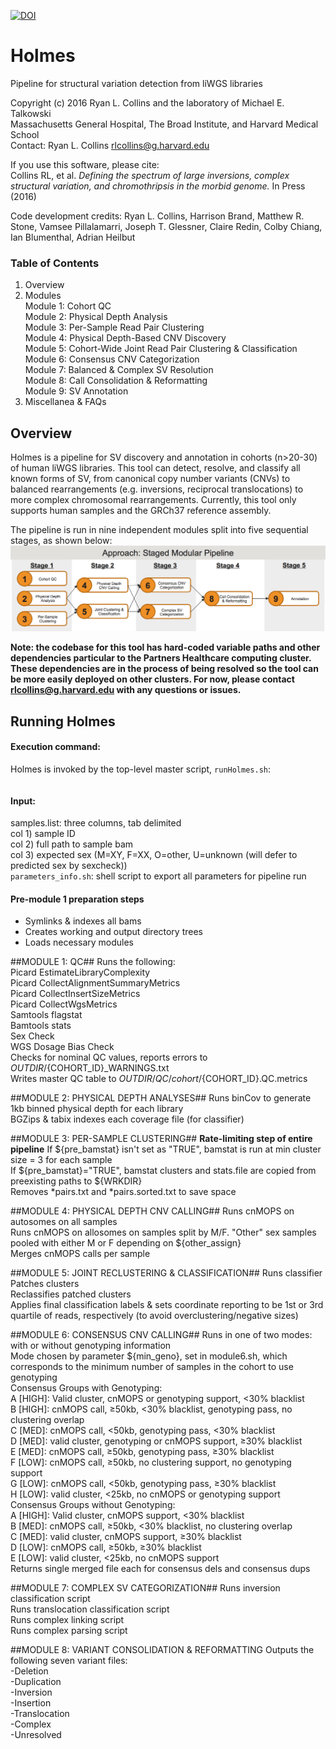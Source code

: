 [![DOI](https://zenodo.org/badge/40485508.svg)](https://zenodo.org/badge/latestdoi/40485508)
# Holmes
Pipeline for structural variation detection from liWGS libraries  

Copyright (c) 2016 Ryan L. Collins and the laboratory of Michael E. Talkowski  
Massachusetts General Hospital, The Broad Institute, and Harvard Medical School  
Contact: Ryan L. Collins <rlcollins@g.harvard.edu>  

If you use this software, please cite:  
Collins RL, et al. *Defining the spectrum of large inversions, complex structural variation, and chromothripsis in the morbid genome.* In Press (2016)  

Code development credits: Ryan L. Collins, Harrison Brand, Matthew R. Stone, Vamsee Pillalamarri, Joseph T. Glessner, Claire Redin, Colby Chiang, Ian Blumenthal, Adrian Heilbut  

### Table of Contents  
1. Overview  
2. Modules  
  Module 1: Cohort QC  
  Module 2: Physical Depth Analysis  
  Module 3: Per-Sample Read Pair Clustering  
  Module 4: Physical Depth-Based CNV Discovery  
  Module 5: Cohort-Wide Joint Read Pair Clustering & Classification  
  Module 6: Consensus CNV Categorization  
  Module 7: Balanced & Complex SV Resolution  
  Module 8: Call Consolidation & Reformatting  
  Module 9: SV Annotation  
3. Miscellanea & FAQs  

## Overview  
Holmes is a pipeline for SV discovery and annotation in cohorts (n>20-30) of human liWGS libraries. This tool can detect, resolve, and classify all known forms of SV, from canonical copy number variants (CNVs) to balanced rearrangements (e.g. inversions, reciprocal translocations) to more complex chromosomal rearrangements. Currently, this tool only supports human samples and the GRCh37 reference assembly.  

The pipeline is run in nine independent modules split into five sequential stages, as shown below:  
![Holmes Schematic](https://github.com/RCollins13/Holmes/blob/master/data/Holmes_Schematic.png "Holmes Schematic")  

**Note: the codebase for this tool has hard-coded variable paths and other dependencies particular to the Partners Healthcare computing cluster. These dependencies are in the process of being resolved so the tool can be more easily deployed on other clusters. For now, please contact <rlcollins@g.harvard.edu> with any questions or issues.**  

## Running Holmes  

#### Execution command:  
Holmes is invoked by the top-level master script, `runHolmes.sh`:  
```runHolmes.sh samples.list parameters_info.sh
```  

#### Input:  
samples.list: three columns, tab delimited  
col 1) sample ID  
col 2) full path to sample bam  
col 3) expected sex (M=XY, F=XX, O=other, U=unknown (will defer to predicted sex by sexcheck))  
`parameters_info.sh`: shell script to export all parameters for pipeline run  

#### Pre-module 1 preparation steps
- Symlinks & indexes all bams  
- Creates working and output directory trees  
- Loads necessary modules  

##MODULE 1: QC##
Runs the following:  
	Picard EstimateLibraryComplexity  
	Picard CollectAlignmentSummaryMetrics  
	Picard CollectInsertSizeMetrics  
	Picard CollectWgsMetrics  
	Samtools flagstat  
	Bamtools stats  
	Sex Check  
	WGS Dosage Bias Check  
Checks for nominal QC values, reports errors to ${OUTDIR}/${COHORT_ID}_WARNINGS.txt  
Writes master QC table to ${OUTDIR}/QC/cohort/${COHORT_ID}.QC.metrics  

##MODULE 2: PHYSICAL DEPTH ANALYSES##
Runs binCov to generate 1kb binned physical depth for each library  
BGZips & tabix indexes each coverage file (for classifier)  

##MODULE 3: PER-SAMPLE CLUSTERING##
**Rate-limiting step of entire pipeline**
If ${pre_bamstat} isn't set as "TRUE", bamstat is run at min cluster size = 3 for each sample  
If ${pre_bamstat}="TRUE", bamstat clusters and stats.file are copied from preexisting paths to ${WRKDIR}  
Removes *pairs.txt and *pairs.sorted.txt to save space  

##MODULE 4: PHYSICAL DEPTH CNV CALLING##
Runs cnMOPS on autosomes on all samples  
Runs cnMOPS on allosomes on samples split by M/F. "Other" sex samples pooled with either M or F depending on ${other_assign}  
Merges cnMOPS calls per sample  

##MODULE 5: JOINT RECLUSTERING & CLASSIFICATION##
Runs classifier  
Patches clusters  
Reclassifies patched clusters  
Applies final classification labels & sets coordinate reporting to be 1st or 3rd quartile of reads, respectively (to avoid overclustering/negative sizes)  

##MODULE 6: CONSENSUS CNV CALLING##
Runs in one of two modes: with or without genotyping information  
Mode chosen by parameter ${min_geno}, set in module6.sh, which corresponds to the minimum number of samples in the cohort to use genotyping  
Consensus Groups with Genotyping:  
	A [HIGH]: Valid cluster, cnMOPS or genotyping support, <30% blacklist  
	B [HIGH]: cnMOPS call, ≥50kb, <30% blacklist, genotyping pass, no clustering overlap  
	C [MED]: cnMOPS call, <50kb, genotyping pass, <30% blacklist  
	D [MED]: valid cluster, genotyping or cnMOPS support, ≥30% blacklist  
	E [MED]: cnMOPS call, ≥50kb, genotyping pass, ≥30% blacklist  
	F [LOW]: cnMOPS call, ≥50kb, no clustering support, no genotyping support  
	G [LOW]: cnMOPS call, <50kb, genotyping pass, ≥30% blacklist  
	H [LOW]: valid cluster, <25kb, no cnMOPS or genotyping support  
Consensus Groups without Genotyping:  
    A [HIGH]: Valid cluster, cnMOPS support, <30% blacklist  
    B [MED]: cnMOPS call, ≥50kb, <30% blacklist, no clustering overlap  
    C [MED]: valid cluster, cnMOPS support, ≥30% blacklist  
    D [LOW]: cnMOPS call, ≥50kb, ≥30% blacklist  
    E [LOW]: valid cluster, <25kb, no cnMOPS support  
Returns single merged file each for consensus dels and consensus dups  

##MODULE 7: COMPLEX SV CATEGORIZATION##
Runs inversion classification script  
Runs translocation classification script  
Runs complex linking script  
Runs complex parsing script  

##MODULE 8: VARIANT CONSOLIDATION & REFORMATTING
Outputs the following seven variant files:  
-Deletion  
-Duplication  
-Inversion  
-Insertion  
-Translocation  
-Complex  
-Unresolved  
